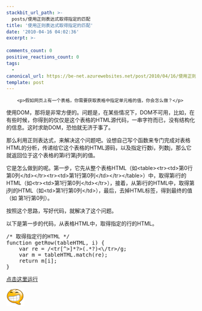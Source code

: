```yaml
---
stackbit_url_path: >-
  posts/使用正则表达式取得指定的匹配
title: '使用正则表达式取得指定的匹配'
date: '2010-04-16 04:02:36'
excerpt: >-
  
comments_count: 0
positive_reactions_count: 0
tags: 
  - 
canonical_url: https://be-net.azurewebsites.net/post/2010/04/16/使用正则表达式取得指定的匹配
template: post
---
```


        <p>假如网页上有一个表格，你需要获取表格中指定单元格的值，你会怎么做？</p>
<p>使用DOM，那将是非常方便的。问题是，在某些情况下，DOM不可用，比如，在有些时候，你得到的仅仅是这个表格的HTML源代码，一串字符而已，没有结构化的信息。这时求助DOM，恐怕就无济于事了。</p>
<p>那么利用正则表达式，来解决这个问题吧。设想自己写个函数来专门完成对表格HTML的分析，传递给它这个表格的HTML源码，以及指定行数i，列数j，那么它就返回位于这个表格的第i行第j列的值。</p>
<p>它是怎么做到的呢。第一步，它先从整个表格HTML（如&lt;table&gt;&lt;tr&gt;&lt;td&gt;第0行第0列&lt;/td&gt;&lt;/tr&gt;&lt;tr&gt;&lt;td&gt;第1行第0列&lt;/td&gt;&lt;/tr&gt;&lt;/table&gt;）中，取得第i行的HTML（如&lt;tr&gt;&lt;td&gt;第1行第0列&lt;/td&gt;&lt;/tr&gt;），接着，从第i行的HTML中，取得第j列的HTML（如&lt;td&gt;第1行第0列&lt;/td&gt;），最后，去掉HTML标签，得到最终的值（如 第1行第0列）。</p>
<p>按照这个思路，写好代码，就解决了这个问题。</p>
<p>以下是第一步的代码，从表格HTML中，取得指定的行的HTML。</p>
<pre class="brush: javascript">/* 取得指定行的HTML */
function getRow(tableHTML, i) {
	var re = /&lt;tr[^&gt;]*?&gt;(.*?)&lt;\/tr&gt;/g;	
	var m = tableHTML.match(re);
	return m[i];
}
</pre>
<p><a target="_blank" title="点击这里运行" href="http://www.myfootprints.cn/javascript/default.asp?s=%2F*%20%E5%8F%96%E5%BE%97%E6%8C%87%E5%AE%9A%E8%A1%8C%E7%9A%84HTML%20*%2F%0Afunction%20getRow(tableHTML%2C%20i)%20%7B%0A%09var%20re%20%3D%20%2F%3Ctr%5B%5E%3E%5D*%3F%3E(.*%3F)%3C%5C%2Ftr%3E%2Fg%3B%09%0A%09var%20m%20%3D%20tableHTML.match(re)%3B%0A%09return%20m%5Bi%5D%3B%0A%7D%0A%0Avar%20s%20%3D%20'%3Ctable%3E%3Ctr%3E%3Ctd%3EMy%3C%2Ftd%3E%3C%2Ftr%3E%3Ctr%3E%3Ctd%3Ehell%3C%2Ftd%3E%3C%2Ftr%3E%3C%2Ftable%3E'%3B%0Aalert('%E8%A1%A8%E6%A0%BC%E5%85%83%E7%B4%A0%E7%9A%84%E7%AC%AC%E4%BA%8C%E8%A1%8CHTML%E4%BB%A3%E7%A0%81%E4%B8%BA%EF%BC%9A'%20%2B%20getRow(s%2C%201))%3B">点击这里运行</a></p>
<p><img alt="" src="https://raw.githubusercontent.com/Jeff-Tian/blogengine.net/master/Source/BlogEngine/BlogEngine.NET/App_Data/files/image_197.png"></p>
      